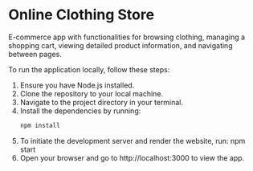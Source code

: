 # Online Clothing Store

E-commerce app with functionalities for browsing clothing, managing a shopping cart, viewing detailed
product information, and navigating between pages.

To run the application locally, follow these steps:

1. Ensure you have Node.js installed.
2. Clone the repository to your local machine.
3. Navigate to the project directory in your terminal.
4. Install the dependencies by running:
   ```bash
   npm install
  5. To initiate the development server and render the website, run:
   npm start
6. Open your browser and go to http://localhost:3000 to view the app.